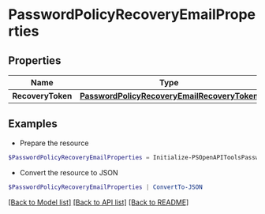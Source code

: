 # PasswordPolicyRecoveryEmailProperties
## Properties

Name | Type | Description | Notes
------------ | ------------- | ------------- | -------------
**RecoveryToken** | [**PasswordPolicyRecoveryEmailRecoveryToken**](PasswordPolicyRecoveryEmailRecoveryToken.md) |  | [optional] 

## Examples

- Prepare the resource
```powershell
$PasswordPolicyRecoveryEmailProperties = Initialize-PSOpenAPIToolsPasswordPolicyRecoveryEmailProperties  -RecoveryToken null
```

- Convert the resource to JSON
```powershell
$PasswordPolicyRecoveryEmailProperties | ConvertTo-JSON
```

[[Back to Model list]](../README.md#documentation-for-models) [[Back to API list]](../README.md#documentation-for-api-endpoints) [[Back to README]](../README.md)

